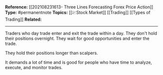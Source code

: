 
**Reference:** [[202108231613- Three Lines Forecasting Forex Price Action]]
**Type:** #permanentnote 
**Topics:** [[💹Stock Market]] [[Trading]] [[Types of Trading]]
**Related:**

----
Traders who day trade enter and exit the trade within a day. They don't hold their positions overnight. They wait for good opportunities and enter  the trade.

They hold their positions longer than scalpers. 

It demands a lot of time and is good for people who have time to analyze, execute, and monitor trades.

